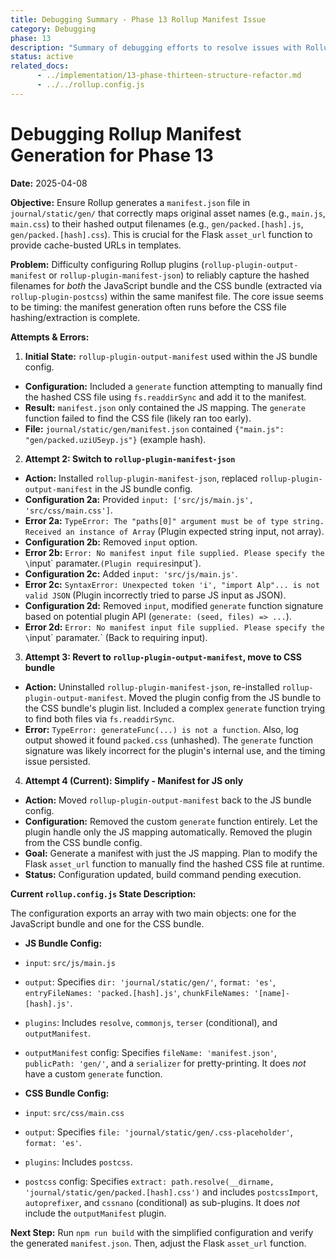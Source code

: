 ```yaml
---
title: Debugging Summary - Phase 13 Rollup Manifest Issue
category: Debugging
phase: 13
description: "Summary of debugging efforts to resolve issues with Rollup manifest generation, specifically capturing both JS and CSS hashed filenames."
status: active
related_docs:
      - ../implementation/13-phase-thirteen-structure-refactor.md
      - ../../rollup.config.js
---
```


# Debugging Rollup Manifest Generation for Phase 13

**Date:** 2025-04-08

**Objective:** Ensure Rollup generates a `manifest.json` file in `journal/static/gen/` that correctly maps original asset names (e.g., `main.js`, `main.css`) to their hashed output filenames (e.g., `gen/packed.[hash].js`, `gen/packed.[hash].css`). This is crucial for the Flask `asset_url` function to provide cache-busted URLs in templates.

**Problem:** Difficulty configuring Rollup plugins (`rollup-plugin-output-manifest` or `rollup-plugin-manifest-json`) to reliably capture the hashed filenames for *both* the JavaScript bundle and the CSS bundle (extracted via `rollup-plugin-postcss`) within the same manifest file. The core issue seems to be timing: the manifest generation often runs before the CSS file hashing/extraction is complete.

**Attempts & Errors:**

1.  **Initial State:** `rollup-plugin-output-manifest` used within the JS bundle config.
-   **Configuration:** Included a `generate` function attempting to manually find the hashed CSS file using `fs.readdirSync` and add it to the manifest.
-   **Result:** `manifest.json` only contained the JS mapping. The `generate` function failed to find the CSS file (likely ran too early).
-   **File:** `journal/static/gen/manifest.json` contained `{"main.js": "gen/packed.uziU5eyp.js"}` (example hash).

2.  **Attempt 2: Switch to `rollup-plugin-manifest-json`**
-   **Action:** Installed `rollup-plugin-manifest-json`, replaced `rollup-plugin-output-manifest` in the JS bundle config.
-   **Configuration 2a:** Provided `input: ['src/js/main.js', 'src/css/main.css']`.
-   **Error 2a:** `TypeError: The "paths[0]" argument must be of type string. Received an instance of Array` (Plugin expected string input, not array).
-   **Configuration 2b:** Removed `input` option.
-   **Error 2b:** `Error: No manifest input file supplied. Please specify the \`input\` paramater.` (Plugin requires `input`).
-   **Configuration 2c:** Added `input: 'src/js/main.js'`.
-   **Error 2c:** `SyntaxError: Unexpected token 'i', "import Alp"... is not valid JSON` (Plugin incorrectly tried to parse JS input as JSON).
-   **Configuration 2d:** Removed `input`, modified `generate` function signature based on potential plugin API (`generate: (seed, files) => ...`).
-   **Error 2d:** `Error: No manifest input file supplied. Please specify the \`input\` paramater.` (Back to requiring input).

3.  **Attempt 3: Revert to `rollup-plugin-output-manifest`, move to CSS bundle**
-   **Action:** Uninstalled `rollup-plugin-manifest-json`, re-installed `rollup-plugin-output-manifest`. Moved the plugin config from the JS bundle to the CSS bundle's plugin list. Included a complex `generate` function trying to find both files via `fs.readdirSync`.
-   **Error:** `TypeError: generateFunc(...) is not a function`. Also, log output showed it found `packed.css` (unhashed). The `generate` function signature was likely incorrect for the plugin's internal use, and the timing issue persisted.

4.  **Attempt 4 (Current): Simplify - Manifest for JS only**
-   **Action:** Moved `rollup-plugin-output-manifest` back to the JS bundle config.
-   **Configuration:** Removed the custom `generate` function entirely. Let the plugin handle only the JS mapping automatically. Removed the plugin from the CSS bundle config.
-   **Goal:** Generate a manifest with just the JS mapping. Plan to modify the Flask `asset_url` function to manually find the hashed CSS file at runtime.
-   **Status:** Configuration updated, build command pending execution.

**Current `rollup.config.js` State Description:**

The configuration exports an array with two main objects: one for the JavaScript bundle and one for the CSS bundle.

-   **JS Bundle Config:**
-   `input`: `src/js/main.js`
-   `output`: Specifies `dir: 'journal/static/gen/'`, `format: 'es'`, `entryFileNames: 'packed.[hash].js'`, `chunkFileNames: '[name]-[hash].js'`.
-   `plugins`: Includes `resolve`, `commonjs`, `terser` (conditional), and `outputManifest`.
-   `outputManifest` config: Specifies `fileName: 'manifest.json'`, `publicPath: 'gen/'`, and a `serializer` for pretty-printing. It does *not* have a custom `generate` function.

-   **CSS Bundle Config:**
-   `input`: `src/css/main.css`
-   `output`: Specifies `file: 'journal/static/gen/.css-placeholder'`, `format: 'es'`.
-   `plugins`: Includes `postcss`.
-   `postcss` config: Specifies `extract: path.resolve(__dirname, 'journal/static/gen/packed.[hash].css')` and includes `postcssImport`, `autoprefixer`, and `cssnano` (conditional) as sub-plugins. It does *not* include the `outputManifest` plugin.

**Next Step:** Run `npm run build` with the simplified configuration and verify the generated `manifest.json`. Then, adjust the Flask `asset_url` function.